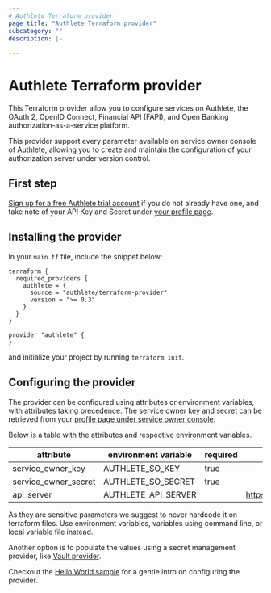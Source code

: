 ```yaml
---
# Authlete Terraform provider
page_title: "Authlete Terraform provider"
subcategory: ""
description: |-
  
---
```


# Authlete Terraform provider

This Terraform provider allow you to configure services on Authlete, the OAuth 2, OpenID Connect, Financial API (FAPI), and Open Banking authorization-as-a-service platform.

This provider support every parameter available on service owner console of Authlete, allowing you to create and maintain the configuration of your authorization server under version control.

## First step

[Sign up for a free Authlete trial account](https://so.authlete.com/accounts/signup) if you do not already have one, and take note of your API Key and Secret under [your profile page](https://so.authlete.com/profile?locale=en).


## Installing the provider

In your `main.tf` file, include the snippet below:

```hcl
terraform {
  required_providers {
    authlete = {
      source = "authlete/terraform-provider"
      version = ">= 0.3"
    }
  }
}

provider "authlete" {
}
```

and initialize your project by running `terraform init`.

## Configuring the provider

The provider can be configured using attributes or environment variables, with attributes taking precedence. The service owner key and secret can be retrieved from your [profile page under service owner console](https://so.authlete.com/services?locale=en).

Below is a table with the attributes and respective environment variables.

| attribute            | environment variable | required | default value            |
|----------------------|----------------------|----------|--------------------------|
| service_owner_key    | AUTHLETE_SO_KEY      | true     |                          |
| service_owner_secret | AUTHLETE_SO_SECRET   | true     |                          |
| api_server           | AUTHLETE_API_SERVER  |          | https://api.authlete.com |


As they are sensitive parameters we suggest to never hardcode it on terraform files. Use environment variables, variables using command line, or local variable file instead.

Another option is to populate the values using a secret management provider, like [Vault provider](https://registry.terraform.io/providers/hashicorp/vault/latest/docs).

Checkout the [Hello World sample](https://github.com/authlete/authlete-terraform-samples/tree/main/helloworld) for a gentle intro on configuring the provider.
